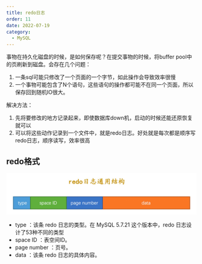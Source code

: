 ```yaml
---
title: redo日志
order: 11
date: 2022-07-19
category:
  - MySQL
---
```


事物在持久化磁盘的时候，是如何保存呢？在提交事物的时候，将buffer pool中的页刷新到磁盘。会存在几个问题：

1. 一条sql可能只修改了一个页面的一个字节，如此操作会导致效率很慢
2. 一个事物可能包含了N个语句，这些语句的操作都可能不在同一个页面，所以保存回到随机IO很大。

解决方法：

1. 先将要修改的地方记录起来，即使数据库down机，启动的时候还能还原恢复就可以
2. 可以将这些动作记录到一个文件中，就是redo日志。好处就是每次都是顺序写redo日志，顺序读写，效率很高

## redo格式

![redo](./assets/redo.jpg)

- type ：该条 redo 日志的类型。在 MySQL 5.7.21 这个版本中，redo 日志设计了53种不同的类型
- space ID ：表空间ID。
- page number ：页号。
- data ：该条 redo 日志的具体内容。
